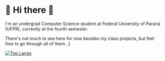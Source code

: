 # 🌻 Hi there 🌻

I'm an undergrad Computer Science student at Federal University of Paraná (UFPR), currently at the fourth semester.

There's not much to see here for now besides my class projects, but feel free to go through all of them. ;)

[![Top Langs](https://github-readme-stats.vercel.app/api/top-langs/?username=evaiir&layout=compact&theme=gruvbox)](https://github.com/anuraghazra/github-readme-stats)


<!--
**evaiir/evaiir** is a ✨ _special_ ✨ repository because its `README.md` (this file) appears on your GitHub profile.

Here are some ideas to get you started:

- 🔭 I’m currently working on ...
- 🌱 I’m currently learning ...
- 👯 I’m looking to collaborate on ...
- 🤔 I’m looking for help with ...
- 💬 Ask me about ...
- 📫 How to reach me: ...
- 😄 Pronouns: ...
- ⚡ Fun fact: ...
-->
